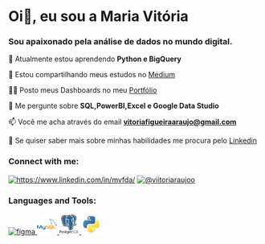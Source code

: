 <h1 align="justified">Oi👋, eu sou a Maria Vitória</h1>
<h3 align="justified">Sou apaixonado pela análise de dados no mundo digital.</h3>

 🌱 Atualmente estou aprendendo **Python e BigQuery**

 📝 Estou compartilhando meus estudos no  [Medium](https://medium.com/@viitoriaraujoo)

 👨‍💻 Posto meus Dashboards no meu [Portfólio](https://dashboards.digital/p/mariavitoriafda)

 💬 Me pergunte sobre **SQL,PowerBI,Excel e Google Data Studio**

 📫 Você me acha através do email **vitoriafigueiraaraujo@gmail.com**

 📄 Se quiser saber mais sobre minhas habilidades me procura pelo [Linkedin](https://www.linkedin.com/in/mvfda/)




<h3 align="left">Connect with me:</h3>
<p align="left">
<a href="https://linkedin.com/in/https://www.linkedin.com/in/mvfda/" target="blank"><img align="center" src="https://raw.githubusercontent.com/rahuldkjain/github-profile-readme-generator/master/src/images/icons/Social/linked-in-alt.svg" alt="https://www.linkedin.com/in/mvfda/" height="30" width="40" /></a>
<a href="https://medium.com/@viitoriaraujoo" target="blank"><img align="center" src="https://raw.githubusercontent.com/rahuldkjain/github-profile-readme-generator/master/src/images/icons/Social/medium.svg" alt="@viitoriaraujoo" height="30" width="40" /></a>
</p>

<h3 align="left">Languages and Tools:</h3>
<p align="left"> <a href="https://www.figma.com/" target="_blank" rel="noreferrer"> <img src="https://www.vectorlogo.zone/logos/figma/figma-icon.svg" alt="figma" width="40" height="40"/> </a> <a href="https://www.mysql.com/" target="_blank" rel="noreferrer"> <img src="https://raw.githubusercontent.com/devicons/devicon/master/icons/mysql/mysql-original-wordmark.svg" alt="mysql" width="40" height="40"/> </a> <a href="https://www.postgresql.org" target="_blank" rel="noreferrer"> <img src="https://raw.githubusercontent.com/devicons/devicon/master/icons/postgresql/postgresql-original-wordmark.svg" alt="postgresql" width="40" height="40"/> </a> <a href="https://www.python.org" target="_blank" rel="noreferrer"> <img src="https://raw.githubusercontent.com/devicons/devicon/master/icons/python/python-original.svg" alt="python" width="40" height="40"/> </a> </p>

